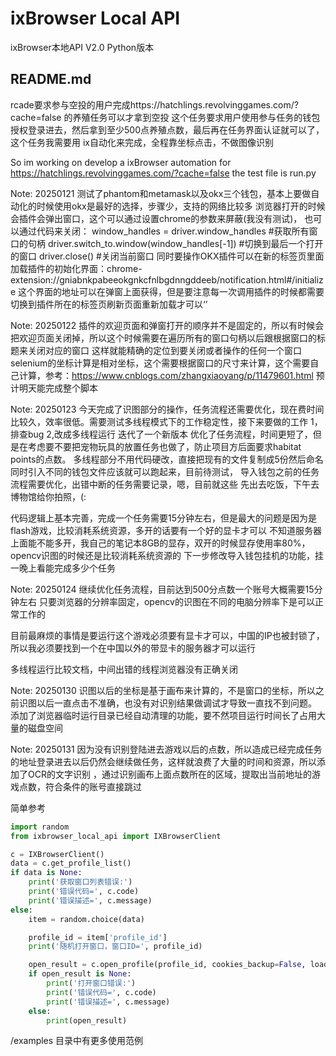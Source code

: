 # ixBrowser Local API

ixBrowser本地API V2.0 Python版本

## README.md
rcade要求参与空投的用户完成https://hatchlings.revolvinggames.com/?cache=false 的养殖任务可以才拿到空投
这个任务要求用户使用参与任务的钱包授权登录进去，然后拿到至少500点养殖点数，最后再在任务界面认证就可以了，这个任务我需要用
ix自动化来完成，全程靠坐标点击，不做图像识别

So im working on develop a ixBrowser automation for https://hatchlings.revolvinggames.com/?cache=false
the test file is run.py

Note: 20250121
测试了phantom和metamask以及okx三个钱包，基本上要做自动化的时候使用okx是最好的选择，步骤少，支持的网络比较多
浏览器打开的时候会插件会弹出窗口，这个可以通过设置chrome的参数来屏蔽(我没有测试)，
也可以通过代码来关闭：
window_handles = driver.window_handles    #获取所有窗口的句柄
driver.switch_to.window(window_handles[-1])  #切换到最后一个打开的窗口
driver.close()    #关闭当前窗口
同时要操作OKX插件可以在新的标签页里面加载插件的初始化界面：chrome-extension://gniabnkpabeeokgnkcfnlbgdnngddeeb/notification.html#/initialize
这个界面的地址可以在弹窗上面获得，但是要注意每一次调用插件的时候都需要切换到插件所在的标签页刷新页面重新加载才可以‘’

Note: 20250122
插件的欢迎页面和弹窗打开的顺序并不是固定的，所以有时候会把欢迎页面关闭掉，所以这个时候需要在遍历所有的窗口句柄以后跟根据窗口的标题来关闭对应的窗口
这样就能精确的定位到要关闭或者操作的任何一个窗口
selenium的坐标计算是相对坐标，这个需要根据窗口的尺寸来计算，这个需要自己计算，参考：https://www.cnblogs.com/zhangxiaoyang/p/11479601.html
预计明天能完成整个脚本

Note: 20250123
今天完成了识图部分的操作，任务流程还需要优化，现在费时间比较久，效率很低。需要测试多线程模式下的工作稳定性，接下来要做的工作
1，排查bug
2,改成多线程运行
迭代了一个新版本
优化了任务流程，时间更短了，但是在考虑要不要把宠物玩具的放置任务也做了，防止项目方后面要求habitat points的点数。
多线程部分不用代码硬改，直接把现有的文件复制成5份然后命名 同时引入不同的钱包文件应该就可以跑起来，目前待测试，
导入钱包之前的任务流程需要优化，出错中断的任务需要记录，嗯，目前就这些
先出去吃饭，下午去博物馆给你拍照，(:

代码逻辑上基本完善，完成一个任务需要15分钟左右，但是最大的问题是因为是flash游戏，比较消耗系统资源，多开的话要有一个好的显卡才可以
不知道服务器上面能不能多开，我自己的笔记本8GB的显存，双开的时候显存使用率80%，opencv识图的时候还是比较消耗系统资源的
下一步修改导入钱包挂机的功能，挂一晚上看能完成多少个任务

Note: 20250124
继续优化任务流程，目前达到500分点数一个账号大概需要15分钟左右
只要浏览器的分辨率固定，opencv的识图在不同的电脑分辨率下是可以正常工作的

目前最麻烦的事情是要运行这个游戏必须要有显卡才可以，中国的IP也被封锁了，所以我必须要找到一个在中国以外的带显卡的服务器才可以运行

多线程运行比较文档，中间出错的线程浏览器没有正确关闭

Note: 20250130
识图以后的坐标是基于画布来计算的，不是窗口的坐标，所以之前识图以后一直点击不准确，也没有对识别结果做调试才导致一直找不到问题。
添加了浏览器临时运行目录已经自动清理的功能，要不然项目运行时间长了占用大量的磁盘空间

Note: 20250131
因为没有识别登陆进去游戏以后的点数，所以造成已经完成任务的地址登录进去以后仍然会继续做任务，这样就浪费了大量的时间和资源，所以添加了OCR的文字识别
，通过识别画布上面点数所在的区域，提取出当前地址的游戏点数，符合条件的账号直接跳过

简单参考
```python
import random
from ixbrowser_local_api import IXBrowserClient

c = IXBrowserClient()
data = c.get_profile_list()
if data is None:
    print('获取窗口列表错误:')
    print('错误代码=', c.code)
    print('错误描述=', c.message)
else:
	item = random.choice(data)

	profile_id = item['profile_id']
	print('随机打开窗口，窗口ID=', profile_id)

	open_result = c.open_profile(profile_id, cookies_backup=False, load_profile_info_page=False)
	if open_result is None:
		print('打开窗口错误:')
		print('错误代码=', c.code)
		print('错误描述=', c.message)
	else:
		print(open_result)
```

/examples 目录中有更多使用范例

